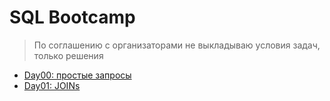 # SQL Bootcamp

> По соглашению с организаторами не выкладываю условия задач, только решения

- [Day00: простые запросы](day00.sql)
- [Day01: JOINs](day01.sql)